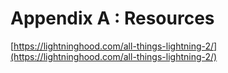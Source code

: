 # Appendix A : Resources

[https://lightninghood.com/all-things-lightning-2/](https://lightninghood.com/all-things-lightning-2/)

